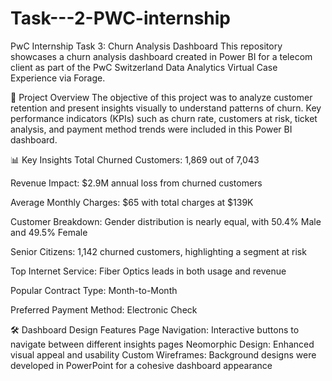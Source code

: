 # Task---2-PWC-internship

PwC Internship Task 3: Churn Analysis Dashboard
This repository showcases a churn analysis dashboard created in Power BI for a telecom client as part of the PwC Switzerland Data Analytics Virtual Case Experience via Forage.

📌 Project Overview
The objective of this project was to analyze customer retention and present insights visually to understand patterns of churn. Key performance indicators (KPIs) such as churn rate, customers at risk, ticket analysis, and payment method trends were included in this Power BI dashboard.

📊 Key Insights
Total Churned Customers: 1,869 out of 7,043

Revenue Impact: $2.9M annual loss from churned customers

Average Monthly Charges: $65 with total charges at $139K

Customer Breakdown: Gender distribution is nearly equal, with 50.4% Male and 49.5% Female

Senior Citizens: 1,142 churned customers, highlighting a segment at risk

Top Internet Service: Fiber Optics leads in both usage and revenue

Popular Contract Type: Month-to-Month

Preferred Payment Method: Electronic Check

🛠 Dashboard Design Features
Page Navigation: Interactive buttons to navigate between different insights pages
Neomorphic Design: Enhanced visual appeal and usability
Custom Wireframes: Background designs were developed in PowerPoint for a cohesive dashboard appearance
